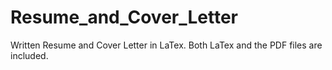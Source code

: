 # Resume_and_Cover_Letter

Written Resume and Cover Letter in LaTex. Both LaTex and the PDF files are included.
